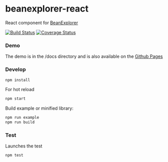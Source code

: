# beanexplorer-react 
React component for [BeanExplorer](https://github.com/DevelopmentOnTheEdge/beanexplorer)

[![Build Status](https://travis-ci.org/DevelopmentOnTheEdge/beanexplorer-react.svg?branch=master)](https://travis-ci.org/DevelopmentOnTheEdge/beanexplorer-react) [![Coverage Status](https://coveralls.io/repos/github/DevelopmentOnTheEdge/beanexplorer-react/badge.svg?branch=master)](https://coveralls.io/github/DevelopmentOnTheEdge/beanexplorer-react?branch=master)

### Demo
The demo is in the /docs directory and is also available on the [Github Pages](https://developmentontheedge.github.io/beanexplorer-react/)

### Develop
```bash
npm install
```
For hot reload
```bash
npm start
```

Build example or minified library:
```bash
npm run example
npm run build
```

### Test
Launches the test
```bash
npm test
```
